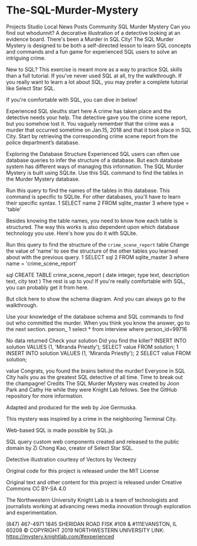 # The-SQL-Murder-Mystery

Projects
Studio
Local News
Posts
Community
SQL Murder Mystery
Can you find out whodunnit?
A decorative illustration of a detective looking at an evidence board.
There's been a Murder in SQL City! The SQL Murder Mystery is designed to be both a self-directed lesson to learn SQL concepts and commands and a fun game for experienced SQL users to solve an intriguing crime.

New to SQL?
This exercise is meant more as a way to practice SQL skills than a full tutorial. If you've never used SQL at all, try the walkthrough. If you really want to learn a lot about SQL, you may prefer a complete tutorial like Select Star SQL.

If you're comfortable with SQL, you can dive in below!

Experienced SQL sleuths start here
A crime has taken place and the detective needs your help. The detective gave you the crime scene report, but you somehow lost it. You vaguely remember that the crime was a ​murder​ that occurred sometime on ​Jan.15, 2018​ and that it took place in ​SQL City​. Start by retrieving the corresponding crime scene report from the police department’s database.

Exploring the Database Structure
Experienced SQL users can often use database queries to infer the structure of a database. But each database system has different ways of managing this information. The SQL Murder Mystery is built using SQLite. Use this SQL command to find the tables in the Murder Mystery database.

Run this query to find the names of the tables in this database.
This command is specific to SQLite. For other databases, you'll have to learn their specific syntax.
1
SELECT name 
2
  FROM sqlite_master
3
 where type = 'table'

Besides knowing the table names, you need to know how each table is structured. The way this works is also dependent upon which database technology you use. Here's how you do it with SQLite.

Run this query to find the structure of the `crime_scene_report` table
Change the value of 'name' to see the structure of the other tables you learned about with the previous query.
1
SELECT sql 
2
  FROM sqlite_master
3
 where name = 'crime_scene_report'

sql
CREATE TABLE crime_scene_report ( date integer, type text, description text, city text )
The rest is up to you!
If you're really comfortable with SQL, you can probably get it from here.

But click here to show the schema diagram.
And you can always go to the walkthrough.

Use your knowledge of the database schema and SQL commands to find out who committed the murder.
When you think you know the answer, go to the next section.
person_
1
select * from interview where person_id=99716

No data returned
Check your solution
Did you find the killer?
INSERT INTO solution VALUES (1, 'Miranda Priestly');
SELECT value FROM solution;
1
INSERT INTO solution VALUES (1, 'Miranda Priestly');
2
SELECT value FROM solution;

value
Congrats, you found the brains behind the murder! Everyone in SQL City hails you as the greatest SQL detective of all time. Time to break out the champagne!
Credits
The SQL Murder Mystery was created by Joon Park and Cathy He while they were Knight Lab fellows. See the GitHub repository for more information.

Adapted and produced for the web by Joe Germuska.

This mystery was inspired by a crime in the neighboring Terminal City.

Web-based SQL is made possible by SQL.js

SQL query custom web components created and released to the public domain by Zi Chong Kao, creator of Select Star SQL.

Detective illustration courtesy of Vectors by Vecteezy

Original code for this project is released under the MIT License

Original text and other content for this project is released under Creative Commons CC BY-SA 4.0


  
The Northwestern University Knight Lab is a team of technologists and journalists working at advancing news media innovation through exploration and experimentation.



(847) 467-4971 1845 SHERIDAN ROAD FISK #109 & #111EVANSTON, IL 60208
© COPYRIGHT 2019 NORTHWESTERN UNIVERSITY
LINK: https://mystery.knightlab.com/#experienced
